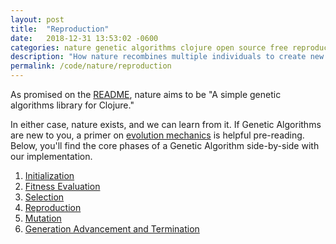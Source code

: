 ```yaml
---
layout: post
title:  "Reproduction"
date:   2018-12-31 13:53:02 -0600
categories: nature genetic algorithms clojure open source free reproduction
description: "How nature recombines multiple individuals to create new individuals"
permalink: /code/nature/reproduction
---
```


As promised on the [README](https://github.com/nnichols/nature), nature aims to be "A simple genetic algorithms library for Clojure."

In either case, nature exists, and we can learn from it.
If Genetic Algorithms are new to you, a primer on [evolution mechanics](https://nnichols.github.io/code/nature/evolution-mechanics) is helpful pre-reading.
Below, you'll find the core phases of a Genetic Algorithm side-by-side with our implementation.
1. [Initialization](https://nnichols.github.io/code/nature/initialization)
2. [Fitness Evaluation](https://nnichols.github.io/code/nature/fitness-evaluation)
3. [Selection](https://nnichols.github.io/code/nature/selection)
4. [Reproduction](https://nnichols.github.io/code/nature/reproduction)
5. [Mutation](https://nnichols.github.io/code/nature/mutation)
6. [Generation Advancement and Termination](https://nnichols.github.io/code/nature/termination)
